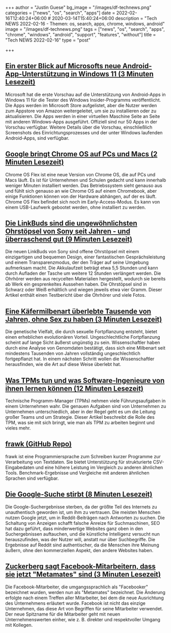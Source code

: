 +++
author = "Justin Guese"
bg_image = "/images/df-technews.png"
categories = ["news", "os", "search", "apps"]
date = 2022-02-16T12:40:24+06:00 # 2020-03-14T15:40:24+06:00
description = "Tech NEWS 2022-02-16 - Themen: os, search, apps, chrome, windows, android"
image = "/images/df-technews.png"
tags = ["news", "os", "search", "apps", "chrome", "windows", "android", "support", "features", "without"]
title = "Tech NEWS 2022-02-16"
type = "post"

+++

## [Ein erster Blick auf Microsofts neue Android-App-Unterstützung in Windows 11 (3 Minuten Lesezeit)](https://www.theverge.com/22737102/microsoft-windows-11-android-apps-support-feature-hands-on)

 Microsoft hat die erste Vorschau auf die Unterstützung von Android-Apps in Windows 11 für die Tester des Windows Insider-Programms veröffentlicht. Die Apps werden im Microsoft Store aufgelistet, aber die Nutzer werden zum Appstore von Amazon weitergeleitet, um sie zu installieren oder zu aktualisieren. Die Apps werden in einer virtuellen Maschine Seite an Seite mit anderen Windows-Apps ausgeführt. Offiziell sind nur 50 Apps in der Vorschau verfügbar. Weitere Details über die Vorschau, einschließlich Screenshots des Einrichtungsprozesses und der unter Windows laufenden Android-Apps, sind verfügbar.

## [Google bringt Chrome OS auf PCs und Macs (2 Minuten Lesezeit)](https://www.theverge.com/2022/2/15/22934810/google-chrome-os-chromebooks-flex-operating-system-enterprise-schools)

 Chrome OS Flex ist eine neue Version von Chrome OS, die auf PCs und Macs läuft. Es ist für Unternehmen und Schulen gedacht und kann innerhalb weniger Minuten installiert werden. Das Betriebssystem sieht genauso aus und fühlt sich genauso an wie Chrome OS auf einem Chromebook, aber einige Funktionen können von der Hardware abhängen, auf der es läuft. Chrome OS Flex befindet sich noch im Early-Access-Modus. Es kann von einem USB-Laufwerk gebootet werden, ohne installiert zu werden.

## [Die LinkBuds sind die ungewöhnlichsten Ohrstöpsel von Sony seit Jahren - und überraschend gut (9 Minuten Lesezeit)](https://www.theverge.com/22933521/sony-linkbuds-earbuds-review-features-specs)

 Die neuen LinkBuds von Sony sind offene Ohrstöpsel mit einem einzigartigen und bequemen Design, einer fantastischen Gesprächsleistung und einem Transparenzmodus, der den Träger auf seine Umgebung aufmerksam macht. Die Akkulaufzeit beträgt etwa 5,5 Stunden und kann durch Aufladen der Tasche um weitere 12 Stunden verlängert werden. Die Ohrhörer werden aus recycelten Materialien hergestellt, wodurch sie bereits ab Werk ein gesprenkeltes Aussehen haben. Die Ohrstöpsel sind in Schwarz oder Weiß erhältlich und wiegen jeweils etwa vier Gramm. Dieser Artikel enthält einen Testbericht über die Ohrhörer und viele Fotos.

## [Eine Käfermilbenart überlebte Tausende von Jahren, ohne Sex zu haben (3 Minuten Lesezeit)](https://interestingengineering.com/asexual-species-beetle-mite)

 Die genetische Vielfalt, die durch sexuelle Fortpflanzung entsteht, bietet einen erheblichen evolutionären Vorteil. Ungeschlechtliche Fortpflanzung scheint auf lange Sicht äußerst ungünstig zu sein. Wissenschaftler haben durch eine Analyse von Genomdaten bestätigt, dass sich eine Milbenart seit mindestens Tausenden von Jahren vollständig ungeschlechtlich fortgepflanzt hat. In einem nächsten Schritt wollen die Wissenschaftler herausfinden, wie die Art auf diese Weise überlebt hat.

## [Was TPMs tun und was Software-Ingenieure von ihnen lernen können (12 Minuten Lesezeit)](https://newsletter.pragmaticengineer.com/p/what-tpms-do)

 Technische Programm-Manager (TPMs) nehmen viele Führungsaufgaben in einem Unternehmen wahr. Die genauen Aufgaben sind von Unternehmen zu Unternehmen unterschiedlich, aber in der Regel geht es um die Leitung großer Teams und um Strategie. Dieser Artikel beschreibt die Rolle des TPM, was sie mit sich bringt, wie man als TPM zu arbeiten beginnt und vieles mehr.

## [frawk (GitHub Repo)](https://github.com/ezrosent/frawk)

 frawk ist eine Programmiersprache zum Schreiben kurzer Programme zur Verarbeitung von Textdaten. Sie bietet Unterstützung für strukturierte CSV-Eingabedaten und eine höhere Leistung im Vergleich zu anderen ähnlichen Tools. Benchmark-Ergebnisse und Vergleiche mit anderen ähnlichen Sprachen sind verfügbar.

## [Die Google-Suche stirbt (8 Minuten Lesezeit)](https://dkb.io/post/google-search-is-dying)

 Die Google-Suchergebnisse sterben, da der größte Teil des Internets zu unauthentisch geworden ist, um ihm zu vertrauen. Die meisten Menschen nutzen Google jetzt, um in Reddit-Beiträgen nach Antworten zu suchen. Die Schaltung von Anzeigen schafft falsche Anreize für Suchmaschinen, SEO hat dazu geführt, dass minderwertige Websites ganz oben in den Suchergebnissen auftauchen, und die künstliche Intelligenz versucht nun herauszufinden, was der Nutzer will, anstatt nur über Suchbegriffe. Die Ergebnisse auf Reddit sind authentischer, da die Menschen ihre Meinung äußern, ohne den kommerziellen Aspekt, den andere Websites haben.

## [Zuckerberg sagt Facebook-Mitarbeitern, dass sie jetzt "Metamates" sind (3 Minuten Lesezeit)](https://www.marketwatch.com/story/zuckerberg-tells-facebook-employees-they-are-now-metamates-11644959008)

 Die Facebook-Mitarbeiter, die umgangssprachlich als "Facebooker" bezeichnet wurden, werden nun als "Metamates" bezeichnet. Die Änderung erfolgte nach einem Treffen aller Mitarbeiter, bei dem die neue Ausrichtung des Unternehmens erläutert wurde. Facebook ist nicht das einzige Unternehmen, das diese Art von Begriffen für seine Mitarbeiter verwendet. Der neue Spitzname für die Mitarbeiter geht mit neuen Unternehmenswerten einher, wie z. B. direkter und respektvoller Umgang mit Kollegen.

